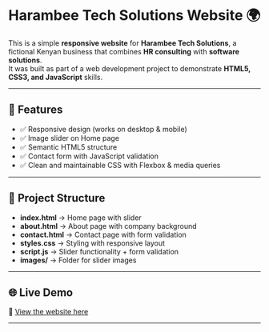 # Harambee Tech Solutions Website 🌍

This is a simple **responsive website** for **Harambee Tech Solutions**, a fictional Kenyan business that combines **HR consulting** with **software solutions**.  
It was built as part of a web development project to demonstrate **HTML5, CSS3, and JavaScript** skills.

---

## 🚀 Features
- ✅ Responsive design (works on desktop & mobile)
- ✅ Image slider on Home page
- ✅ Semantic HTML5 structure
- ✅ Contact form with JavaScript validation
- ✅ Clean and maintainable CSS with Flexbox & media queries

---

## 📂 Project Structure
- **index.html** → Home page with slider  
- **about.html** → About page with company background  
- **contact.html** → Contact page with form validation  
- **styles.css** → Styling with responsive layout  
- **script.js** → Slider functionality + form validation  
- **images/** → Folder for slider images  

---

## 🌐 Live Demo
🔗 [View the website here](https://plp-webtechnologies-classroom-july2-coral.vercel.app/index.html)

---

